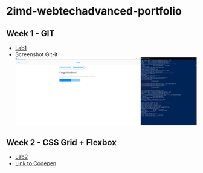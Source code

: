 # 2imd-webtechadvanced-portfolio

## Week 1 - GIT
- [Lab1](./lab1-git/README.md)
- Screenshot Git-it
![Git-it](./lab1-git/git-screenshot.PNG)

## Week 2 - CSS Grid + Flexbox
- [Lab2](./lab2/README.md)
- [Link to Codepen](https://codepen.io/Tauriel/pen/ExNoyGv)
